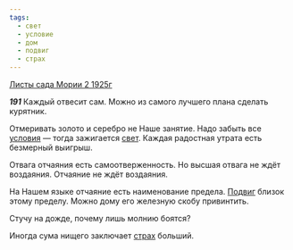 ```yaml
---
tags:
  - свет
  - условие
  - дом
  - подвиг
  - страх
---
```


[Листы сада Мории 2 1925г](/agni/1925)

___191___
Каждый отвесит сам. Можно из самого лучшего плана сделать курятник.   

Отмеривать золото и серебро не Наше занятие. Надо забыть все [условия](/tag/#условие) — тогда зажигается [свет](/tag/#свет). Каждая радостная утрата есть безмерный выигрыш.   

Отвага отчаяния есть самоотверженность. Но высшая отвага не ждёт воздаяния. Отчаяние не ждёт воздаяния.   

На Нашем языке отчаяние есть наименование предела. [Подвиг](/tag/#подвиг) близок этому пределу. Можно дому его железную скобу привинтить.   

Стучу на дожде, почему лишь молнию боятся?   

Иногда сума нищего заключает [страх](/tag/#страх) больший.   

